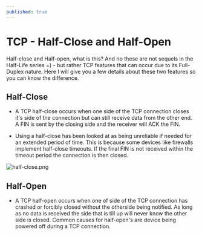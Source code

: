 ```yaml
---
published: true
---
```

# **TCP - Half-Close and Half-Open**

Half-close and Half-open, what is this? And no these are not sequels in the Half-Life series =) - but rather TCP features that can occur due to its Full-Duplex nature. Here I will give you a few details about these two features so you can know the difference.

## Half-Close

- A TCP half-close occurs when one side of the TCP connection closes it's side of the connection but can still receive data from the other end. A FIN is sent by the closing side and the receiver will ACK the FIN.

- Using a half-close has been looked at as being unreliable if needed for an extended period of time. This is because some devices like firewalls implement half-close timeouts. If the final FIN is not received within the timeout period the connection is then closed. 

![half-close.png]({{site.baseurl}}/assets/images/half-close.png)

## Half-Open

- A TCP half-open occurs when one of side of the TCP connection has crashed or forcibly closed without the otherside being notified. As long as no data is received the side that is till up will never know the other side is closed. Common causes for half-open's are device being powered off during a TCP connection.
